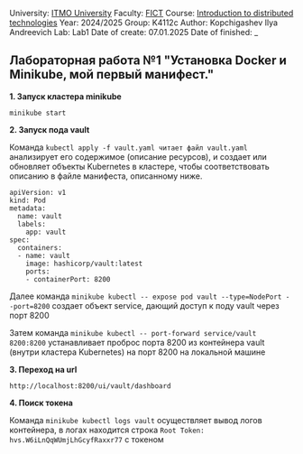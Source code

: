 University: [ITMO University](https://itmo.ru/ru/)
Faculty: [FICT](https://fict.itmo.ru)
Course: [Introduction to distributed technologies](https://github.com/itmo-ict-faculty/introduction-to-distributed-technologies)
Year: 2024/2025
Group: K4112c
Author: Kopchigashev Ilya Andreevich
Lab: Lab1
Date of create: 07.01.2025
Date of finished: _

## Лабораторная работа №1 "Установка Docker и Minikube, мой первый манифест."

**1. Запуск кластера minikube**

```
minikube start
```
**2. Запуск пода vault**

Команда ```kubectl apply -f vault.yaml читает файл vault.yaml``` анализирует его содержимое (описание ресурсов), и создает или обновляет объекты Kubernetes в кластере, чтобы соответствовать описанию в файле манифеста, описанному ниже.
```
apiVersion: v1
kind: Pod
metadata:
  name: vault
  labels:
    app: vault
spec:
  containers:
  - name: vault
    image: hashicorp/vault:latest
    ports:
    - containerPort: 8200
```
Далее команда ```minikube kubectl -- expose pod vault --type=NodePort --port=8200``` создает объект service, дающий доступ к поду vault через порт 8200

Затем команда ```minikube kubectl -- port-forward service/vault 8200:8200``` устанавливает проброс порта 8200 из контейнера vault (внутри кластера Kubernetes) на порт 8200 на локальной машине

**3. Переход на url**

```
http://localhost:8200/ui/vault/dashboard
```

**4. Поиск токена**

Команда ```minikube kubectl logs vault``` осуществляет вывод логов контейнера, в логах находится строка ```Root Token: hvs.W6iLnQqWUmjLhGcyfRaxxr77``` с токеном